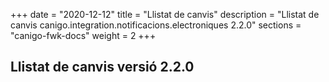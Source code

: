 +++
date        = "2020-12-12"
title       = "Llistat de canvis"
description = "Llistat de canvis canigo.integration.notificacions.electroniques 2.2.0"
sections    = "canigo-fwk-docs"
weight		= 2
+++

## Llistat de canvis versió 2.2.0

